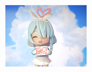 <div align="center">
  <img src="https://github.com/code-with-Anson/code-with-Anson/blob/main/1745692649059.jpg" width="260">
</div>
